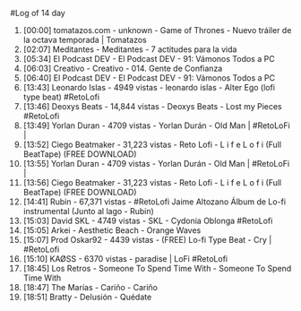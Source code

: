 #Log of 14 day

1. [00:00] tomatazos.com - unknown - Game of Thrones - Nuevo tráiler de la octava temporada | Tomatazos
1. [02:07] Meditantes - Meditantes - 7 actitudes para la vida
1. [05:34] El Podcast DEV - El Podcast DEV - 91: Vámonos Todos a PC
1. [06:03] Creativo - Creativo - 014. Gente de Confianza
1. [06:40] El Podcast DEV - El Podcast DEV - 91: Vámonos Todos a PC
1. [13:43] Leonardo Islas - 4949 vistas - leonardo islas - Alter Ego (lofi type beat) #RetoLofi
1. [13:46] Deoxys Beats - 14,844 vistas - Deoxys Beats - Lost my Pieces #RetoLofi
1. [13:49] Yorlan Duran - 4709 vistas - Yorlan Durán - Old Man | #RetoLoFi  ‎|
1. [13:52] Ciego Beatmaker - 31,223 vistas - Reto Lofi - L  i  f  e  L  o  f  i (Full BeatTape) (FREE DOWNLOAD)
1. [13:55] Yorlan Duran - 4709 vistas - Yorlan Durán - Old Man | #RetoLoFi  ‎|
1. [13:56] Ciego Beatmaker - 31,223 vistas - Reto Lofi - L  i  f  e  L  o  f  i (Full BeatTape) (FREE DOWNLOAD)
1. [14:41] Rubin - 67,371 vistas - #RetoLofi  Jaime Altozano Álbum de Lo-fi instrumental (Junto al lago - Rubin)
1. [15:03] David SKL - 4749 vistas - SKL - Cydonia Oblonga #RetoLofi
1. [15:05] Arkei - Aesthetic Beach - Orange Waves
1. [15:07] Prod Oskar92 - 4439 vistas - (FREE) Lo-fi Type Beat - Cry | #RetoLofi
1. [15:10] KAØSS - 6370 vistas - paradise | LoFi #RetoLofi
1. [18:45] Los Retros - Someone To Spend Time With - Someone To Spend Time With
1. [18:47] The Marías - Cariño - Cariño
1. [18:51] Bratty - Delusión - Quédate
